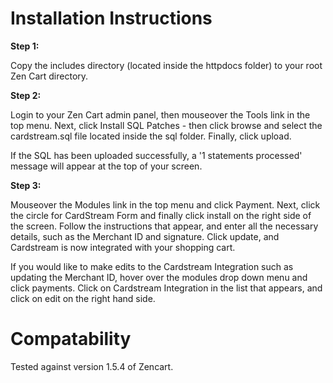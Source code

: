 Installation Instructions
=========================

**Step 1:**

Copy the includes directory (located inside the httpdocs folder) to your root Zen Cart directory.

**Step 2:**

Login to your Zen Cart admin panel, then mouseover the Tools link in the top menu.
Next, click Install SQL Patches - then click browse and select the
cardstream.sql file located inside the sql folder. Finally, click upload.

If the SQL has been uploaded successfully, a '1 statements processed' message will appear at the top of your screen. 

**Step 3:**

Mouseover the Modules link in the top menu and click Payment. Next, click the circle for CardStream Form and finally click install on the right side of the screen. Follow the instructions that appear, and enter all the necessary details, such as the Merchant ID and signature. Click update, and Cardstream is now integrated with your shopping cart. 

If you would like to make edits to the Cardstream Integration such as updating the Merchant ID, hover over the modules drop down menu and click payments. Click on Cardstream Integration in the list that appears, and click on edit on the right hand side. 

Compatability
=========================

Tested against version 1.5.4 of Zencart.
